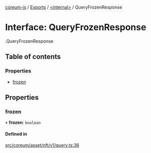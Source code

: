 [coreum-js](../README.md) / [Exports](../modules.md) / [<internal\>](../modules/internal_.md) / QueryFrozenResponse

# Interface: QueryFrozenResponse

[<internal>](../modules/internal_.md).QueryFrozenResponse

## Table of contents

### Properties

- [frozen](internal_.QueryFrozenResponse.md#frozen)

## Properties

### frozen

• **frozen**: `boolean`

#### Defined in

[src/coreum/asset/nft/v1/query.ts:36](https://github.com/PulsaraIO/coreum-js/blob/37352c6/src/coreum/asset/nft/v1/query.ts#L36)
